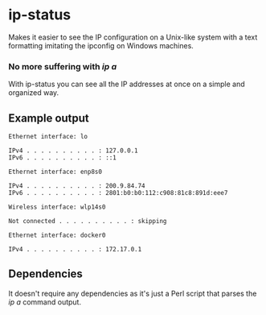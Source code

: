 # ip-status

Makes it easier to see the IP configuration on a Unix-like system with a text formatting imitating the ipconfig on Windows machines.

### No more suffering with _ip a_

With ip-status you can see all the IP addresses at once on a simple and organized way.

## Example output
```
Ethernet interface: lo

IPv4 . . . . . . . . . . : 127.0.0.1
IPv6 . . . . . . . . . . : ::1

Ethernet interface: enp8s0

IPv4 . . . . . . . . . . : 200.9.84.74
IPv6 . . . . . . . . . . : 2801:b0:b0:112:c908:81c8:891d:eee7

Wireless interface: wlp14s0

Not connected . . . . . . . . . . : skipping

Ethernet interface: docker0

IPv4 . . . . . . . . . . : 172.17.0.1
```
## Dependencies

It doesn't require any dependencies as it's just a Perl script that parses the _ip a_ command output.
